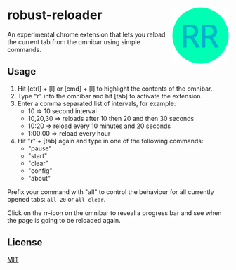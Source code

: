# robust-reloader <img src="https://raw.githubusercontent.com/kerwitz/robust-reloader/master/rr_128.png" align="right">

An experimental chrome extension that lets you reload the current tab from the omnibar using simple commands.

## Usage

1. Hit [ctrl] + [l] or [cmd] + [l] to highlight the contents of the omnibar.
2. Type "r" into the omnibar and hit [tab] to activate the extension.
3. Enter a comma separated list of intervals, for example:
    - 10 => 10 second interval
    - 10,20,30 => reloads after 10 then 20 and then 30 seconds
    - 10:20 => reload every 10 minutes and 20 seconds
    - 1:00:00 => reload every hour
4. Hit "r" + [tab] again and type in one of the following commands:
    - "pause"
    - "start"
    - "clear"
    - "config"
    - "about"
    
Prefix your command with "all" to control the behaviour for all currently opened tabs: `all 20` or `all clear`.

Click on the rr-icon on the omnibar to reveal a progress bar and see when the page is going to be reloaded again.

## License
[MIT](https://tldrlegal.com/license/mit-license)
